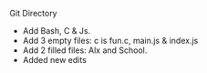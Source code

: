 Git Directory
- Add Bash, C & Js.
- Add 3 empty files: c is fun.c, main.js & index.js
- Add 2 filled files: Alx and School.
- Added new edits
